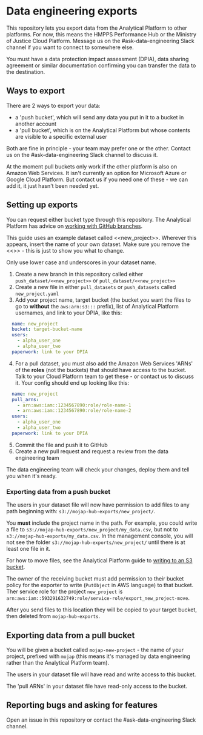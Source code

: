 # Data engineering exports

This repository lets you export data from the Analytical Platform to other platforms. For now, this means the HMPPS Performance Hub or the Ministry of Justice Cloud Platform. Message us on the #ask-data-engineering Slack channel if you want to connect to somewhere else.

You must have a data protection impact assessment (DPIA), data sharing agreement or similar documentation confirming you can transfer the data to the destination.

## Ways to export

There are 2 ways to export your data:

- a 'push bucket', which will send any data you put in it to a bucket in another account
- a 'pull bucket', which is on the Analytical Platform but whose contents are visible to a specific external user

Both are fine in principle - your team may prefer one or the other. Contact us on the #ask-data-engineering Slack channel to discuss it.

At the moment pull buckets only work if the other platform is also on Amazon Web Services. It isn't currently an option for Microsoft Azure or Google Cloud Platform. But contact us if you need one of these - we can add it, it just hasn't been needed yet.


## Setting up exports

You can request either bucket type through this repository. The Analytical Platform has advice on [working with GitHub branches](https://user-guidance.services.alpha.mojanalytics.xyz/github.html#working-on-a-branch).

This guide uses an example dataset called <<new_project>>. Wherever this appears, insert the name of your own dataset. Make sure you remove the <<>> - this is just to show you what to change.

Only use lower case and underscores in your dataset name.

1. Create a new branch in this repository called either `push_dataset/<<new_project>>` or `pull_dataset/<<new_project>>`
2. Create a new file in either `pull_datasets` or `push_datasets` called `new_project.yaml`
3. Add your project name, target bucket (the bucket you want the files to go to  **without** the  `aws:arn:s3:::` prefix), list of Analytical Platform usernames, and link to your DPIA, like this:

``` yaml
  name: new_project
  bucket: target-bucket-name
  users:
    - alpha_user_one
    - alpha_user_two
  paperwork: link to your DPIA
```

4. For a pull dataset, you must also add the Amazon Web Services 'ARNs' of the **roles** (not the buckets) that should have access to the bucket. Talk to your Cloud Platform team to get these - or contact us to discuss it. Your config should end up looking like this:

``` yaml
  name: new_project
  pull_arns:
    - arn:aws:iam::1234567890:role/role-name-1
    - arn:aws:iam::1234567890:role/role-name-2
  users:
    - alpha_user_one
    - alpha_user_two
  paperwork: link to your DPIA
```

5. Commit the file and push it to GitHub
6. Create a new pull request and request a review from the data engineering team

The data engineering team will check your changes, deploy them and tell you when it's ready.


### Exporting data from a push bucket

The users in your dataset file will now have permission to add files to any path beginning with: `s3://mojap-hub-exports/new_project/`.

You **must** include the project name in the path. For example, you could write a file to `s3://mojap-hub-exports/new_project/my_data.csv`, but not to `s3://mojap-hub-exports/my_data.csv`.  In the management console, you will not see the folder `s3://mojap-hub-exports/new_project/` until there is at least one file in it.

For how to move files, see the Analytical Platform guide to [writing to an S3 bucket](https://user-guidance.services.alpha.mojanalytics.xyz/data/data-faqs/#how-do-i-read-write-data-from-an-s3-bucket).

The owner of the receiving bucket must add permission to their bucket policy for the exporter to write (`PutObject` in AWS language) to that bucket.  Ther service role for the project `new_project` is `arn:aws:iam::593291632749:role/service-role/export_new_project-move`.

After you send files to this location they will be copied to your target bucket, then deleted from `mojap-hub-exports`.

## Exporting data from a pull bucket

You will be given a bucket called `mojap-new-project` - the name of your project, prefixed with `mojap` (this means it's managed by data engineering rather than the Analytical Platform team).

The users in your dataset file will have read and write access to this bucket.

The 'pull ARNs' in your dataset file have read-only access to the bucket.

## Reporting bugs and asking for features

Open an issue in this repository or contact the #ask-data-engineering Slack channel.
